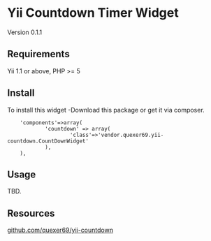 Yii Countdown Timer Widget
===

Version 0.1.1

## Requirements

Yii 1.1 or above, PHP >= 5

## Install

To install this widget
-Download this package or get it via composer.

        'components'=>array(
                'countdown' => array(
                        'class'=>'vendor.quexer69.yii-countdown.CountDownWidget'
                ),
        ),

## Usage

TBD.

## Resources

[github.com/quexer69/yii-countdown](https://github.com/Quexer69/yii-countdown "github repository")
